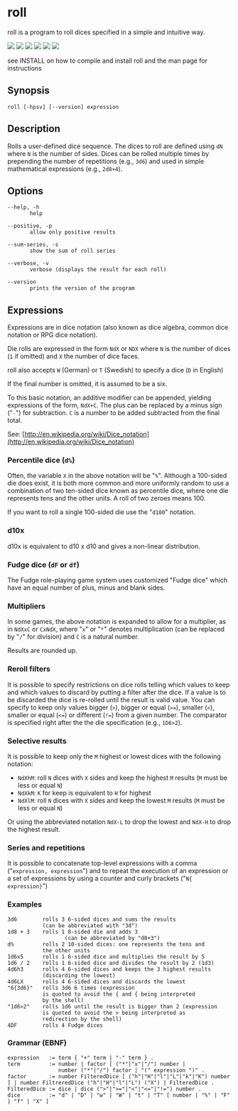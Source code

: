 # roll

roll is a program to roll dices specified in a simple and intuitive way.

![](https://img.shields.io/github/v/release/matteocorti/roll)&nbsp;![](https://img.shields.io/github/downloads/matteocorti/roll/latest/total)&nbsp;![](https://img.shields.io/github/downloads/matteocorti/roll/total)&nbsp;![](https://img.shields.io/github/license/matteocorti/roll)&nbsp;![](https://img.shields.io/github/stars/matteocorti/roll)&nbsp;![](https://img.shields.io/github/forks/matteocorti/roll)

see INSTALL on how to compile and install roll and the man page for instructions

## Synopsis

```
roll [-hpsv] [--version] expression
```

## Description

Rolls a user-defined dice sequence. The dices to roll are defined using `dN` where `N` is the number of sides. Dices can be rolled multiple times by prepending the number of repetitions (e.g., `3d6`) and used in simple mathematical expressions (e.g., `2d8+4`).

## Options

```
--help, -h
       help

--positive, -p
       allow only positive results

--sum-series, -s
       show the sum of roll series

--verbose, -v
       verbose (displays the result for each roll)

--version
       prints the version of the program
```

## Expressions

Expressions are in dice notation (also known as dice algebra, common dice notation or RPG dice notation).

Die rolls are expressed in the form `NdX` or `NDX` where `N` is the number of dices (`1` if omitted) and `X` the number of dice faces.

roll also accepts `W` (German) or `T` (Swedish) to specify a dice (`D` in English)

If the final number is omitted, it is assumed to be a six.

To this basic notation, an additive modifier can be appended, yielding expressions of the form, `NdX+C`. The plus can be replaced by a minus sign ("`-`") for subtraction. `C` is a number to be added subtracted from the final total.

See: [http://en.wikipedia.org/wiki/Dice_notation](http://en.wikipedia.org/wiki/Dice_notation)

### Percentile dice (`d%`)

Often, the variable `X` in the above notation will be "`%`". Although a 100-sided die does exist, it is both more common and more uniformly random to use a combination of two ten-sided dice known as percentile dice, where one die  represents tens and the other units.  A roll of two zeroes means 100.

If you want to roll a single 100-sided die use the "`d100`" notation.

### d10x

d10x is equivalent to d10 x d10 and gives a non-linear distribution.

### Fudge dice (`dF` or `df`)

The Fudge role-playing game system uses customized "Fudge dice" which have an equal number of plus, minus and blank sides.

### Multipliers

In some games, the above notation is expanded to allow for a multiplier, as in `NdXxC` or `CxNdX`, where "`x`" or "`*`" denotes multiplication (can be replaced by "`/`" for division) and `C` is a natural number.

Results are rounded up.

### Reroll filters

It  is possible to specify restrictions on dice rolls telling which values to keep and which values to discard by putting a filter after the dice. If a value is to be discarded the dice is re-rolled until the result is valid value. You can specify to keep only values bigger (`>`), bigger or equal (`>=`), smaller (`<`), smaller or equal (`<=`) or different (`!=`) from a given number. The comparator is specified right after the the die specification (e.g., `1D6>2`).

### Selective results

It is possible to keep only the `M` highest or lowest dices with the following notation:

 * `NdXhM`: roll `N` dices with `X` sides and keep the highest `M` results (`M` must be less or equal `N`)
 * `NdXkM`: `K` for keep is equivalent to `H` for highest
 * `NdXlM`: roll `N` dices with `X` sides and keep the lowest `M` results (`M` must be less or equal `N`)

Or using the abbreviated notation `NdX-L` to drop the lowest and `NdX-H` to drop the highest result.

### Series and repetitions

It is possible to concatenate top-level expressions with a comma ("`expression, expression`") and to repeat the execution of an expression or a set of expressions by using a counter and curly brackets ("`N{ expression}`")

### Examples

```
3d6        rolls 3 6-sided dices and sums the results
           (can be abbreviated with "3d")
1d8 + 3    rolls 1 8-sided die and adds 3
                  (can be abbreviated by "d8+3")
d%         rolls 2 10-sided dices: one represents the tens and
           the other units
1d6x5      rolls 1 6-sided dice and multiplies the result by 5
1d6 / 2    rolls 1 6-sided dice and divides the result by 2 (1d3)
4d6h3      rolls 4 6-sided dices and keeps the 3 highest results
           (discarding the lowest)
4d6LX      rolls 4 6-sided dices and discards the lowest
"6{3d6}"   rolls 3d6 6 times (expression
           is quoted to avoid the { and { being interpreted
           by the shell)
"1d6>2"    rolls 1d6 until the result is bigger than 2 (expression
           is quoted to avoid the > being interpreted as
           redirection by the shell)
4DF        rolls 4 Fudge dices
```



### Grammar (EBNF)

```
expression   := term { "+" term | "-" term } .
term         := number | factor [ ("*"|"x"|"/") number |
                number ("*"|"/") factor | "(" expression ")" .
factor       := number FilteredDice [ ("h"|"H"|"l"|"L"|"k"|"K") number ] | number FiltreredDice ("h"|"H"|"l"|"L") ("X") | FilteredDice .
FilteredDice := dice | dice (">"|">="|"<"|"<="|"!=") number .
dice         := "d" | "D" | "w" | "W" | "t" | "T" [ number | "%" | "F" | "f" | "X" ]
```

